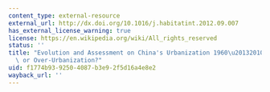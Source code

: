 ```yaml
---
content_type: external-resource
external_url: http://dx.doi.org/10.1016/j.habitatint.2012.09.007
has_external_license_warning: true
license: https://en.wikipedia.org/wiki/All_rights_reserved
status: ''
title: "Evolution and Assessment on China's Urbanization 1960\u20132010: Under-Urbanization\
  \ or Over-Urbanization?"
uid: f1774b93-9250-4087-b3e9-2f5d16a4e8e2
wayback_url: ''
---
```

